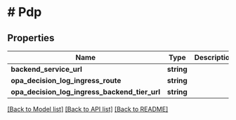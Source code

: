# # Pdp

## Properties

Name | Type | Description | Notes
------------ | ------------- | ------------- | -------------
**backend_service_url** | **string** |  |
**opa_decision_log_ingress_route** | **string** |  |
**opa_decision_log_ingress_backend_tier_url** | **string** |  |

[[Back to Model list]](../../README.md#models) [[Back to API list]](../../README.md#endpoints) [[Back to README]](../../README.md)
